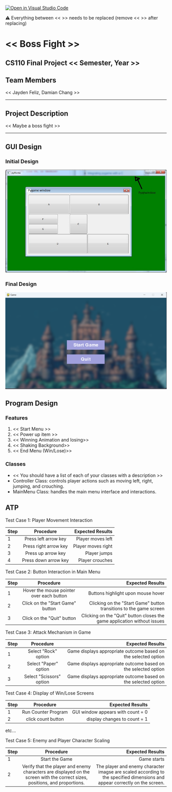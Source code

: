 [![Open in Visual Studio Code](https://classroom.github.com/assets/open-in-vscode-718a45dd9cf7e7f842a935f5ebbe5719a5e09af4491e668f4dbf3b35d5cca122.svg)](https://classroom.github.com/online_ide?assignment_repo_id=14588390&assignment_repo_type=AssignmentRepo)

:warning: Everything between << >> needs to be replaced (remove << >> after replacing)

# << Boss Fight >>
## CS110 Final Project  << Semester, Year >>

## Team Members

<< Jayden Feliz, Damian Chang >>

***

## Project Description

<< Maybe a boss fight >>

***    

## GUI Design

### Initial Design

![initial gui](assets/gui.jpg)

### Final Design

![final gui](assets/finalgui.jpg)

## Program Design

### Features

1. << Start Menu >>
2. << Power up item >>
3. << Winning Animation and losing>>
4. << Shaking Background>>
5. << End Menu (Win/Lose)>>

### Classes

- << You should have a list of each of your classes with a description >>
- Controller Class: controls player actions such as moving left, right, jumping, and crouching.
- MainMenu Class: handles the main menu interface and interactions.


## ATP

Test Case 1: Player Movement Interaction

| Step                 |Procedure             |Expected Results                   |
|----------------------|:--------------------:|----------------------------------:|
|  1                   | Press left arrow key | Player moves left |
|  2                   | Press right arrow key   | Player moves right |
|  3                   | Press up arrow key   | Player jumps |
|  4                   | Press down arrow key   | Player crouches |

Test Case 2: Button Interaction in Main Menu

| Step                 |Procedure             |Expected Results                   |
|----------------------|:--------------------:|----------------------------------:|
|  1                   | Hover the mouse pointer over each button  | Buttons highlight upon mouse hover |
|  2                   | Click on the "Start Game" button | Clicking on the "Start Game" button transitions to the game screen |
|  3                   | Click on the "Quit" button | Clicking on the "Quit" button closes the game application without issues |

Test Case 3: Attack Mechanism in Game

| Step                 |Procedure             |Expected Results                   |
|----------------------|:--------------------:|----------------------------------:|
|  1                   | Select "Rock" option | Game displays appropriate outcome based on the selected option |
|  2                   | Select "Paper" option   | Game displays appropriate outcome based on the selected option |
|  3                   | Select "Scissors" option   | Game displays appropriate outcome based on the selected option |

Test Case 4: Display of Win/Lose Screens

| Step                 |Procedure             |Expected Results                   |
|----------------------|:--------------------:|----------------------------------:|
|  1                   | Run Counter Program  |GUI window appears with count = 0  |
|  2                   | click count button   | display changes to count = 1      |
etc...

Test Case 5: Enemy and Player Character Scaling

| Step                 |Procedure             |Expected Results                   |
|----------------------|:--------------------:|----------------------------------:|
|  1                   | Start the Game | Game starts |
|  2                   | Verify that the player and enemy characters are displayed on the screen with the correct sizes, positions, and proportions. | The player and enemy character imagse are scaled according to the specified dimensions and appear correctly on the screen. |